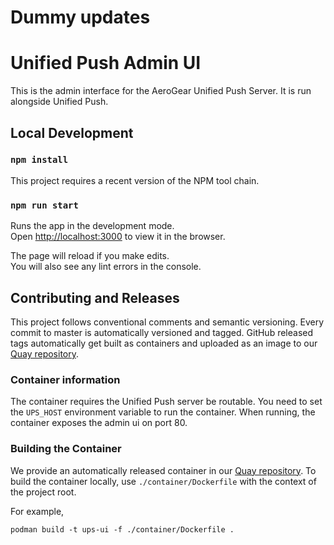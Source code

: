 # Dummy updates

# Unified Push Admin UI

This is the admin interface for the AeroGear Unified Push Server. It is run alongside Unified Push.

## Local Development

### `npm install`
This project requires a recent version of the NPM tool chain.

### `npm run start`

Runs the app in the development mode.<br />
Open [http://localhost:3000](http://localhost:3000) to view it in the browser.

The page will reload if you make edits.<br />
You will also see any lint errors in the console.

## Contributing and Releases

This project follows conventional comments and semantic versioning. Every commit to master is automatically versioned and tagged. GitHub released tags automatically get built as containers and uploaded as an image to our [Quay repository](https://quay.io/repository/aerogear/unifiedpush-admin-ui).

### Container information

The container requires the Unified Push server be routable. You need to set the `UPS_HOST` environment variable to run the container. When running, the container exposes the admin ui on port 80.

### Building the Container

We provide an automatically released container in our [Quay repository](https://quay.io/repository/aerogear/unifiedpush-admin-ui). To build the container locally, use `./container/Dockerfile` with the context of the project root.

For example,

`podman build -t ups-ui -f ./container/Dockerfile .`
